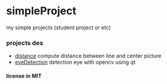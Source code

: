 # simpleProject
my simple projects (student project or etc)
### projects des
* [distance](https://github.com/vahidtwo/simpleProject/tree/master/distance) compute distance between line and center picture
* [eyeDetection](https://github.com/vahidtwo/simpleProject/tree/master/eyeGazeDetection) detection eye with opencv using qt
#### license in MIT
